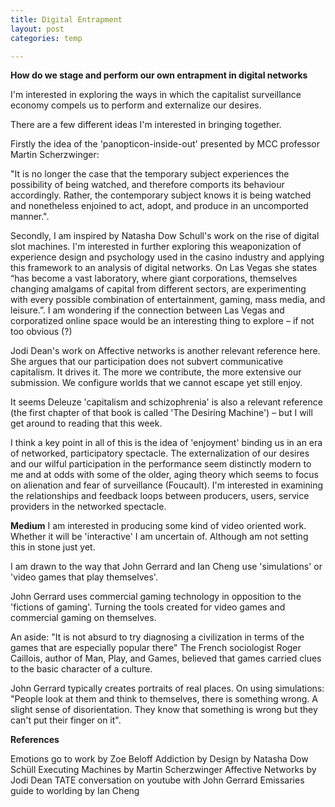 ```yaml
---
title: Digital Entrapment
layout: post
categories: temp

---
```


**How do we stage and perform our own entrapment in digital networks**

I'm interested in exploring the ways in which the capitalist surveillance economy compels us to perform and externalize our desires.   

There are a few different ideas I'm interested in bringing together.

Firstly the idea of the 'panopticon-inside-out' presented by MCC professor Martin Scherzwinger:

"It is no longer the case that the temporary subject experiences the possibility of being watched, and therefore comports its behaviour accordingly. Rather, the contemporary subject knows it is being watched and nonetheless enjoined to act, adopt, and produce in an uncomported manner.".

Secondly, I am inspired by Natasha Dow Schull's work on the rise of digital slot machines.   I'm interested in further exploring this weaponization of experience design and psychology used in the casino industry and applying this framework to an analysis of digital networks. On Las Vegas she states “has become a vast laboratory, where giant corporations, themselves changing amalgams of capital from different sectors, are experimenting with every possible combination of entertainment, gaming, mass media, and leisure.”. I am wondering if the connection between Las Vegas and corporatized online space would be an interesting thing to explore – if not too obvious (?)

Jodi Dean's work on Affective networks is another relevant reference here. She argues that our participation does not subvert communicative capitalism. It drives it. The more we contribute, the more extensive our submission. We configure worlds that we cannot escape yet still enjoy.

It seems Deleuze 'capitalism and schizophrenia' is also a relevant reference (the first chapter of that book is called 'The Desiring Machine') – but I will get around to reading that this week.

I think a key point in all of this is the idea of 'enjoyment' binding us in an era of networked, participatory spectacle. The externalization of our desires and our wilful participation in the performance seem distinctly modern to me and at odds with some of the older, aging theory which seems to focus on alienation and fear of surveillance (Foucault).  I'm interested in examining the relationships and feedback loops between producers, users, service providers in the networked spectacle.

**Medium**
I am interested in producing some kind of video oriented work. Whether it will  be 'interactive' I am uncertain of. Although am not setting this in stone just yet.

I am drawn to the way that  John Gerrard and Ian Cheng use 'simulations' or 'video games that play themselves'.  

John Gerrard uses commercial gaming technology in opposition to the 'fictions of gaming'.  Turning the tools created for video games and commercial gaming on themselves.

An aside: "It is not absurd to try diagnosing a civilization in terms of the games that are especially popular there" The French sociologist Roger Caillois, author of Man, Play, and Games, believed that games carried clues to the basic character of a culture.

John Gerrard typically creates portraits of real places.  On using simulations: "People look at them and think to themselves, there is something wrong. A slight sense of disorientation. They know that something is wrong but they can't put their finger on it".


**References**

Emotions go to work by Zoe Beloff
Addiction by Design by Natasha Dow Schüll
Executing Machines by Martin Scherzwinger
Affective Networks by Jodi Dean
TATE conversation on youtube with John Gerrard
Emissaries guide to worlding by Ian Cheng

